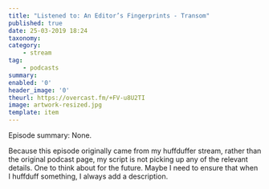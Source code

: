 ```yaml
---
title: "Listened to: An Editor’s Fingerprints - Transom"
published: true
date: 25-03-2019 18:24
taxonomy:
category:
	- stream
tag:
	- podcasts
summary:
enabled: '0'
header_image: '0'
theurl: https://overcast.fm/+FV-u8U2TI
image: artwork-resized.jpg
template: item
---
```

 
Episode summary:  None.

Because this episode originally came from my huffduffer stream, rather than the original podcast page, my script is not picking up any of the relevant details. One to think about for the future. Maybe I need to ensure that when I huffduff something, I always add a description.

